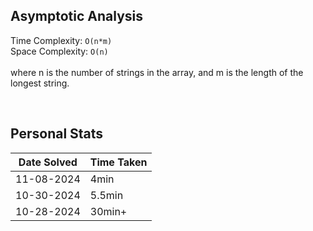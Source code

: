 ## Asymptotic Analysis  
Time Complexity: `O(n*m)`  
Space Complexity: `O(n)`  
&nbsp;  
where n is the number of strings in the array, and m is the length of the longest string.  


&nbsp;  


## Personal Stats
| Date Solved | Time Taken |
| ----------- | ---------- |
| 11-08-2024  | 4min |  
| 10-30-2024  | 5.5min |  
| 10-28-2024  | 30min+ |  
